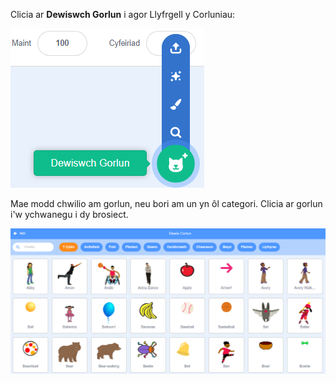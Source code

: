 Clicia ar **Dewiswch Gorlun** i agor Llyfrgell y Corluniau:

![Yr eicon 'Dewiswch Gorlun' wedi'i hamlygu.](images/sprite-library.png)

Mae modd chwilio am gorlun, neu bori am un yn ôl categori. Clicia ar gorlun i'w ychwanegu i dy brosiect.

![Llyfrgell y Corluniau.](images/sprite-choose.png)
